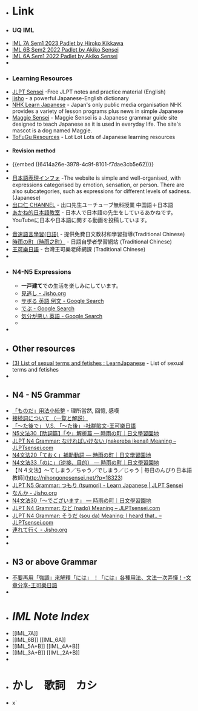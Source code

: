 - # Link
- ### UQ IML
- [IML 7A Sem1 2023 Padlet by Hiroko Kikkawa](https://padletuq.padlet.org/iml5/22s1ja6tue-japanese-level-6a-semester-one-tue-6-8pm-aest-wit-fuzcz3ats3siirkj)
- [IML 6B Sem2 2022 Padlet by Akiko Sensei](https://padletuq.padlet.org/iml5/22s2ja6tue-japanese-level-6b-semester-2-tue-6-8pm-aest-with--cxswhiwelzdzcnwp)
- [IML 6A Sem1 2022 Padlet by Akiko Sensei](https://padletuq.padlet.org/iml5/22s1ja6tue-japanese-level-6a-semester-one-tue-6-8pm-aest-wit-fuzcz3ats3siirkj)
-
- ### Learning Resources
- [JLPT Sensei](https://jlptsensei.com) -Free JLPT notes and practice material (English)
- [jisho](https://jisho.org/) - a powerful Japanese-English dictionary
- [NHK Learn Japanese](https://www3.nhk.or.jp/nhkworld/en/learnjapanese/]) - Japan's only public media organisation NHK provides a variety of lesson programs plus news in simple Japanese
- [Maggie Sensei](https://maggiesensei.com/) - Maggie Sensei is a Japanese grammar guide site designed to teach Japanese as it is used in everyday life. The site's mascot is a dog named Maggie.
- [ToFuGu Resources](https://www.tofugu.com/japanese-learning-resources-database/) - Lot Lot Lots of Japanese learning resources
- #### Revision method
- {{embed ((6414a26e-3978-4c9f-8101-f7dae3cb5e62))}}
-
- [日本語表現インフォ](https://hyogen.info/) -The website is simple and well-organised, with expressions categorised by emotion, sensation, or person. There are also subcategories, such as expressions for different levels of sadness. (Japanese)
- [出口仁 CHANNEL](https://www.youtube.com/@deguchi) - 出口先生ユーチューブ無料授業 中国語＋日本語
- [あかね的日本語教室](https://www.youtube.com/@Akane-JapaneseClass) - 日本人で日本語の先生をしているあかねです。YouTubeに日本や日本語に関する動画を投稿しています。
-
- [音速語言學習(日語)](https://jp.sonic-learning.com/) - 提供免費日文教材和學習指導(Traditional Chinese)
- [時雨の町（時雨之町）](https://www.sigure.tw/) - 日語自學者學習網站 (Traditional Chinese)
- [王可樂日語](https://colanekojp.com.tw/) - 台灣王可樂老師網課 (Traditional Chinese)
-
- ### N4-N5 Expressions
	- **一戸建て**での生活を楽しみにしています。
	- [見逃し - Jisho.org](https://jisho.org/search/%E8%A6%8B%E9%80%83%E3%81%97)
	- [サボる 英語 例文 - Google Search](https://www.google.com/search?sxsrf=AOaemvJWbdcwV_T86JPnlLPoqLzodHFpIA:1631603737614&q=%E3%82%B5%E3%83%9C%E3%82%8B+%E8%8B%B1%E8%AA%9E+%E4%BE%8B%E6%96%87&sa=X&ved=2ahUKEwjSzcbJ9f3yAhVNxzgGHag9CGQQ1QJ6BAgpEAE&biw=1692&bih=878)
	- [でぶ - Google Search](https://www.google.com/search?q=%E3%81%A7%E3%81%B6&oq=%E3%81%A7%E3%81%B6&aqs=edge..69i57j0i4i512l7.1052j0j1&sourceid=chrome&ie=UTF-8)
	- [気分が悪い 英語 - Google Search](https://www.google.com/search?q=%E6%B0%97%E5%88%86%E3%81%8C%E6%82%AA%E3%81%84+%E8%8B%B1%E8%AA%9E&oq=%E3%81%8D%E3%81%B6%E3%82%93%E3%81%8C&aqs=edge.1.69i57j0i67l3j0i4i512l2j0i67l3.2729j0j1&sourceid=chrome&ie=UTF-8)
	-
-
- ## Other resources
- [(3) List of sexual terms and fetishes : LearnJapanese](https://www.reddit.com/r/LearnJapanese/comments/6vog8a/list_of_sexual_terms_and_fetishes/?utm_medium=android_app&utm_source=share) - List of sexual terms and fetishes
-
- ## N4 - N5 Grammar
- [「ものだ」用法小統整](https://www.facebook.com/story.php?story_fbid=3947691191929844&id=121678347864500) - 理所當然, 回憶, 感嘆
- [接続詞について （一覧と解説）](https://pothos.blue/setuzokusi.htm)
- [「～た後で」 V.S. 「～た後」-社群貼文-王可樂日語](https://colanekojp.com.tw/classroom_detail/127)
- [N5文法30【助詞篇】「や」解析篇 — 時雨の町｜日文學習園地](https://www.sigure.tw/learn-japanese/grammar/n5/30.php)
- [JLPT N4 Grammar: なければいけない (nakereba ikenai) Meaning – JLPTsensei.com](https://jlptsensei.com/learn-japanese-grammar/%E3%81%AA%E3%81%91%E3%82%8C%E3%81%B0%E3%81%84%E3%81%91%E3%81%AA%E3%81%84-nakereba-ikenai-meaning/)
- [N4文法20「ておく」補助動詞 — 時雨の町｜日文學習園地](https://www.sigure.tw/learn-japanese/grammar/n4/20.php)
- [N4文法33「のに」（逆接、目的） — 時雨の町｜日文學習園地](https://www.sigure.tw/learn-japanese/grammar/n4/33.php)
- 【Ｎ４文法】～てしまう／ちゃう／でしまう／じゃう | 毎日のんびり日本語教師](http://nihongonosensei.net/?p=18323)
- [JLPT N5 Grammar: つもり (tsumori) - Learn Japanese | JLPT Sensei](https://jlptsensei.com/learn-japanese-grammar/%E3%81%A4%E3%82%82%E3%82%8A-tsumori-meaning/)
- [なんか - Jisho.org](https://jisho.org/search/%E3%81%AA%E3%82%93%E3%81%8B)
- [N4文法30「～でございます」 — 時雨の町｜日文學習園地](https://www.sigure.tw/learn-japanese/grammar/n4/30.php)
- [JLPT N4 Grammar: など (nado) Meaning – JLPTsensei.com](https://jlptsensei.com/learn-japanese-grammar/%E3%81%AA%E3%81%A9-nado-meaning/)
- [JLPT N4 Grammar: そうだ (sou da) Meaning: I heard that.. – JLPTsensei.com](https://jlptsensei.com/learn-japanese-grammar/%E3%81%9D%E3%81%86%E3%81%A0-sou-da-i-heard-that/)
- [連れて行く - Jisho.org](https://jisho.org/search/%E9%80%A3%E3%82%8C%E3%81%A6%E8%A1%8C%E3%81%8F)
-
-
- ## N3 or above Grammar
- [不要再用「強調」來解釋「には」 ！「には」各種用法、文法一次弄懂！-文章分享-王可樂日語](https://colanekojp.com.tw/blog_detail/49)
-
- # _IML Note Index_
- [[IML_7A]]
- [[IML_6B]]    [[IML_6A]]
- [[IML_5A+B]]    [[IML_4A+B]]
- [[IML_3A+B]]    [[IML_2A+B]]
-
- # かし　歌詞　カシ
- x`